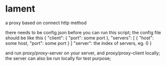 # lament
a proxy based on connect http method

there needs to be config.json before you can run this script;
the config file should be like this
{
  "client": {
    "port": some port
  },
  "servers": [
    {
      "host": some host,
      "port": some port
    }
  ]
  "server": the index of servers, eg. 0
}

and run proxy/proxy-server on your server, and proxy/proxy-client locally;
the server can also be run locally for test purpose;

